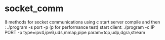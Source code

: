 # socket_comm
8 methods for  socket communications using c
start server compile and then :
./program -s port -p (p for performance test)  <type> <param> 
start client: 
./program    -c IP PORT -p <type> <param> 
  type=ipv4,ipv6,uds,mmap,pipe
  param=tcp,udp,dgra,stream
